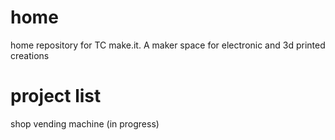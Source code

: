 # home
home repository for TC make.it. A maker space for electronic and 3d printed creations

# project list
shop vending machine (in progress)
